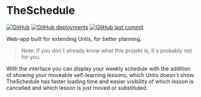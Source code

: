 # TheSchedule
[![GitHub](https://img.shields.io/github/license/ixhbinphoenix/bne?style=flat-square)](/LICENSE)
[![GitHub deployments](https://img.shields.io/github/deployments/ixhbinphoenix/bne/production?label=deployment&style=flat-square)](https://theschedule.de)
[![GitHub last commit](https://img.shields.io/github/last-commit/ixhbinphoenix/bne?style=flat-square)](https://github.com/ixhbinphoenix/bne/commits/master)

Web-app built for extending Untis, for better planning.

>Note: if you don´t already know what this projekt is, it´s probably not for you.

With the interface you can display your weekly schedule with the addition of showing your moveable self-learning lessons, which Untis doesn´t show. TheSchedule has faster loading time and easier visibility of which lesson is cancelled and which lesson is just moved or substituted.
